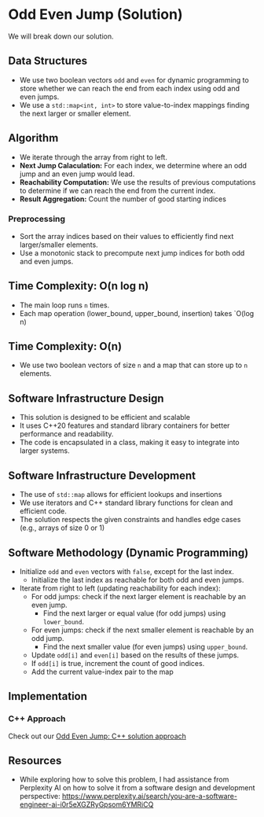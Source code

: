 # Odd Even Jump (Solution)

We will break down our solution.

## Data Structures

- We use two boolean vectors `odd` and `even` for dynamic programming to store whether we can reach the end from each index using odd and even jumps.
- We use a `std::map<int, int>` to store value-to-index mappings finding the next larger or smaller element.

## Algorithm

- We iterate through the array from right to left.
- **Next Jump Calaculation:** For each index, we determine where an odd jump and an even jump would lead.
- **Reachability Computation:** We use the results of previous computations to determine if we can reach the end from the current index.
- **Result Aggregation:** Count the number of good starting indices

### Preprocessing

- Sort the array indices based on their values to efficiently find next larger/smaller elements.
- Use a monotonic stack to precompute next jump indices for both odd and even jumps.

## Time Complexity: O(n log n)

- The main loop runs `n` times.
- Each map operation (lower_bound, upper_bound, insertion) takes `O(log n)

## Time Complexity: O(n)

- We use two boolean vectors of size `n` and a map that can store up to `n` elements.

## Software Infrastructure Design

- This solution is designed to be efficient and scalable
- It uses C++20 features and standard library containers for better performance and readability.
- The code is encapsulated in a class, making it easy to integrate into larger systems.

## Software Infrastructure Development

- The use of `std::map` allows for efficient lookups and insertions
- We use iterators and C++ standard library functions for clean and efficient code.
- The solution respects the given constraints and handles edge cases (e.g., arrays of size 0 or 1)

## Software Methodology (Dynamic Programming)

- Initialize `odd` and `even` vectors with `false`, except for the last index.
    - Initialize the last index as reachable for both odd and even jumps.
- Iterate from right to left (updating reachability for each index):
    - For odd jumps: check if the next larger element is reachable by an even jump.
        - Find the next larger or equal value (for odd jumps) using `lower_bound`.
    - For even jumps: check if the next smaller element is reachable by an odd jump.
        - Find the next smaller value (for even jumps) using `upper_bound`.
    - Update `odd[i]` and `even[i]` based on the results of these jumps.
    - If `odd[i]` is true, increment the count of good indices.
    - Add the current value-index pair to the map

## Implementation

### C++ Approach

Check out our [Odd Even Jump: C++ solution approach](./cpp/main.cpp)

## Resources

- While exploring how to solve this problem, I had assistance from Perplexity AI on how to solve it from a software design and development perspective: https://www.perplexity.ai/search/you-are-a-software-engineer-ai-i0r5eXGZRyGpsom6YMRiCQ
